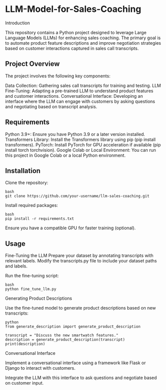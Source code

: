 # LLM-Model-for-Sales-Coaching
Introduction

This repository contains a Python project designed to leverage Large Language Models (LLMs) for enhancing sales coaching. The primary goal is to automate product feature descriptions and improve negotiation strategies based on customer interactions captured in sales call transcripts.

## Project Overview

The project involves the following key components:

Data Collection: Gathering sales call transcripts for training and testing.
LLM Fine-Tuning: Adapting a pre-trained LLM to understand product features and customer interactions.
Conversational Interface: Developing an interface where the LLM can engage with customers by asking questions and negotiating based on transcript analysis.

## Requirements

Python 3.9+: Ensure you have Python 3.9 or a later version installed.
Transformers Library: Install the Transformers library using pip (pip install transformers).
PyTorch: Install PyTorch for GPU acceleration if available (pip install torch torchvision).
Google Colab or Local Environment: You can run this project in Google Colab or a local Python environment.

## Installation

Clone the repository:

    bash
    git clone https://github.com/your-username/llm-sales-coaching.git

Install required packages:

    bash
    pip install -r requirements.txt

Ensure you have a compatible GPU for faster training (optional).

## Usage

Fine-Tuning the LLM
Prepare your dataset by annotating transcripts with relevant labels.
Modify the transcripts.py file to include your dataset paths and labels.

Run the fine-tuning script:

    bash
    python fine_tune_llm.py

Generating Product Descriptions

Use the fine-tuned model to generate product descriptions based on new transcripts:

    python
    from generate_description import generate_product_description

    transcript = "Discuss the new smartwatch features."
    description = generate_product_description(transcript)
    print(description)

Conversational Interface

Implement a conversational interface using a framework like Flask or Django to interact with customers.

Integrate the LLM with this interface to ask questions and negotiate based on customer input.
